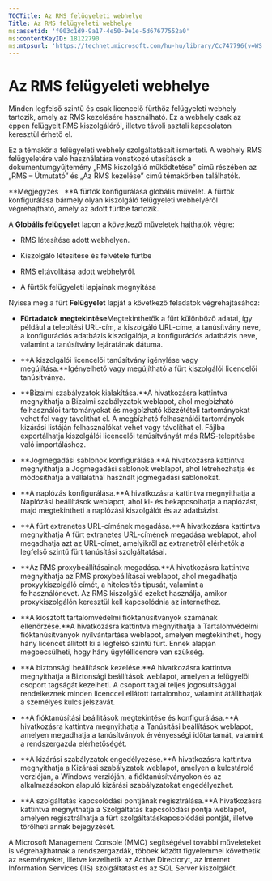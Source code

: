 ```yaml
---
TOCTitle: Az RMS felügyeleti webhelye
Title: Az RMS felügyeleti webhelye
ms:assetid: 'f003c1d9-9a17-4e50-9e1e-5d67677552a0'
ms:contentKeyID: 18122790
ms:mtpsurl: 'https://technet.microsoft.com/hu-hu/library/Cc747796(v=WS.10)'
---
```


Az RMS felügyeleti webhelye
===========================

Minden legfelső szintű és csak licencelő fürthöz felügyeleti webhely tartozik, amely az RMS kezelésére használható. Ez a webhely csak az éppen felügyelt RMS kiszolgálóról, illetve távoli asztali kapcsolaton keresztül érhető el.

Ez a témakör a felügyeleti webhely szolgáltatásait ismerteti. A webhely RMS felügyeletére való használatára vonatkozó utasítások a dokumentumgyűjtemény „RMS kiszolgáló működtetése” című részében az „RMS – Útmutató” és „Az RMS kezelése” című témakörben találhatók.

**Megjegyzés   **A fürtök konfigurálása globális művelet. A fürtök konfigurálása bármely olyan kiszolgáló felügyeleti webhelyéről végrehajtható, amely az adott fürtbe tartozik.

A **Globális felügyelet** lapon a következő műveletek hajthatók végre:

-   RMS létesítése adott webhelyen.

-   Kiszolgáló létesítése és felvétele fürtbe

-   RMS eltávolítása adott webhelyről.

-   A fürtök felügyeleti lapjainak megnyitása

Nyissa meg a fürt **Felügyelet** lapját a következő feladatok végrehajtásához:

-   **Fürtadatok megtekintése**Megtekinthetők a fürt különböző adatai, így például a telepítési URL-cím, a kiszolgáló URL-címe, a tanúsítvány neve, a konfigurációs adatbázis kiszolgálója, a konfigurációs adatbázis neve, valamint a tanúsítvány lejáratának dátuma.

-   **A kiszolgálói licencelői tanúsítvány igénylése vagy megújítása.**Igényelhető vagy megújítható a fürt kiszolgálói licencelői tanúsítványa.

-   **Bizalmi szabályzatok kialakítása.**A hivatkozásra kattintva megnyithatja a Bizalmi szabályzatok weblapot, ahol megbízható felhasználói tartományokat és megbízható közzétételi tartományokat vehet fel vagy távolíthat el. A megbízható felhasználói tartományok kizárási listáján felhasználókat vehet vagy távolíthat el. Fájlba exportálhatja kiszolgálói licencelői tanúsítványát más RMS-telepítésbe való importáláshoz.

-   **Jogmegadási sablonok konfigurálása.**A hivatkozásra kattintva megnyithatja a Jogmegadási sablonok weblapot, ahol létrehozhatja és módosíthatja a vállalatnál használt jogmegadási sablonokat.

-   **A naplózás konfigurálása.**A hivatkozásra kattintva megnyithatja a Naplózási beállítások weblapot, ahol ki- és bekapcsolhatja a naplózást, majd megtekintheti a naplózási kiszolgálót és az adatbázist.

-   **A fürt extranetes URL-címének megadása.**A hivatkozásra kattintva megnyithatja A fürt extranetes URL-címének megadása weblapot, ahol megadhatja azt az URL-címet, amelyikről az extranetről elérhetők a legfelső szintű fürt tanúsítási szolgáltatásai.

-   **Az RMS proxybeállításainak megadása.**A hivatkozásra kattintva megnyithatja az RMS proxybeállításai weblapot, ahol megadhatja proxyykiszolgáló címét, a hitelesítés típusát, valamint a felhasználónevet. Az RMS kiszolgáló ezeket használja, amikor proxykiszolgálón keresztül kell kapcsolódnia az internethez.

-   **A kiosztott tartalomvédelmi fióktanúsítványok számának ellenőrzése.**A hivatkozásra kattintva megnyithatja a Tartalomvédelmi fióktanúsítványok nyilvántartása weblapot, amelyen megtekintheti, hogy hány licencet állított ki a legfelső szintű fürt. Ennek alapján megbecsülheti, hogy hány ügyféllicencre van szükség.

-   **A biztonsági beállítások kezelése.**A hivatkozásra kattintva megnyithatja a Biztonsági beállítások weblapot, amelyen a felügyelői csoport tagságát kezelheti. A csoport tagjai teljes jogosultsággal rendelkeznek minden licenccel ellátott tartalomhoz, valamint átállíthatják a személyes kulcs jelszavát.

-   **A fióktanúsítási beállítások megtekintése és konfigurálása.**A hivatkozásra kattintva megnyithatja a Tanúsítási beállítások weblapot, amelyen megadhatja a tanúsítványok érvényességi időtartamát, valamint a rendszergazda elérhetőségét.

-   **A kizárási szabályzatok engedélyezése.**A hivatkozásra kattintva megnyithatja a Kizárási szabályzatok weblapot, amelyen a kulcstároló verzióján, a Windows verzióján, a fióktanúsítványokon és az alkalmazásokon alapuló kizárási szabályzatokat engedélyezhet.

-   **A szolgáltatás kapcsolódási pontjának regisztrálása.**A hivatkozásra kattintva megnyithatja a Szolgáltatás kapcsolódási pontja weblapot, amelyen regisztrálhatja a fürt szolgáltatáskapcsolódási pontját, illetve törölheti annak bejegyzését.

A Microsoft Management Console (MMC) segítségével további műveleteket is végrehajthatnak a rendszergazdák, többek között figyelemmel követhetik az eseményeket, illetve kezelhetik az Active Directoryt, az Internet Information Services (IIS) szolgáltatást és az SQL Server kiszolgálót.
